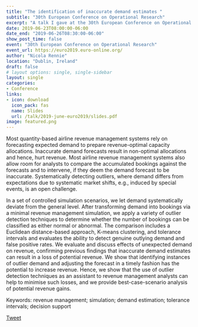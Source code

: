 ```yaml
---
title: "The identification of inaccurate demand estimates "
subtitle: "30th European Conference on Operational Research"
excerpt: "A talk I gave at the 30th European Conference on Operational Research (EURO) at University College Dublin."
date: 2019-06-23T08:00:00-06:00
date_end: "2019-06-26T08:30:00-06:00"
show_post_time: false
event: "30th European Conference on Operational Research"
event_url: https://euro2019.euro-online.org/
author: "Nicola Rennie"
location: "Dublin, Ireland"
draft: false
# layout options: single, single-sidebar
layout: single
categories:
- Conference
links:
- icon: download
  icon_pack: fas
  name: Slides
  url: /talk/2019-june-euro2019/slides.pdf
image: featured.png
---
```


Most quantity-based airline revenue management systems rely on forecasting expected demand to prepare revenue-optimal capacity allocations. Inaccurate demand forecasts result in non-optimal allocations and hence, hurt revenue. Most airline revenue management systems also allow room for analysts to compare the accumulated bookings against the forecasts and to intervene, if they deem the demand forecast to be inaccurate. Systematically detecting outliers, where demand differs from expectations due to systematic market shifts, e.g., induced by special events, is an open challenge.

In a set of controlled simulation scenarios, we let demand systematically deviate from the general level. After transforming demand into bookings via a minimal revenue management simulation, we apply a variety of outlier detection techniques to determine whether the number of bookings can be classified as either normal or abnormal. The comparison includes a Euclidean distance-based approach, K-means clustering, and tolerance intervals and evaluates the ability to detect genuine outlying demand and false positive rates. We evaluate and discuss effects of unexpected demand on revenue, confirming previous findings that inaccurate demand estimates can result in a loss of potential revenue. We show that identifying instances of outlier demand and adjusting the forecast in a timely fashion has the potential to increase revenue. Hence, we show that the use of outlier detection techniques as an assistant to revenue management analysts can help to minimise such losses, and we provide best-case-scenario analysis of potential revenue gains.

Keywords: revenue management; simulation; demand estimation; tolerance intervals; decision support


<a class="twitter-share-button"
  href="https://twitter.com/intent/tweet"
  data-size="large">
Tweet</a>
